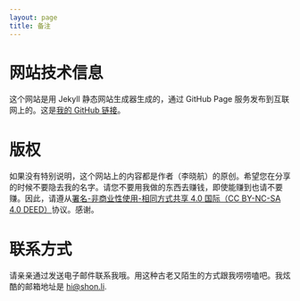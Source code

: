 ```yaml
---
layout: page
title: 备注
---
```

# 网站技术信息

这个网站是用 Jekyll 静态网站生成器生成的，通过 GitHub Page 服务发布到互联网上的。这是[我的 GitHub 链接](https://github.com/shon-li/shon-li.github.io/)。

# 版权

如果没有特别说明，这个网站上的内容都是作者（李晓航）的原创。希望您在分享的时候不要隐去我的名字。请您不要用我做的东西去赚钱，即使能赚到也请不要赚。因此，请遵从[署名-非商业性使用-相同方式共享 4.0 国际（CC BY-NC-SA 4.0 DEED）](https://creativecommons.org/licenses/by-nc-sa/4.0/deed.zh)协议。感谢。

# 联系方式

请亲亲通过发送电子邮件联系我哦。用这种古老又陌生的方式跟我唠唠嗑吧。我炫酷的邮箱地址是 hi@shon.li.
